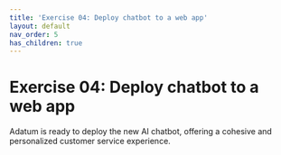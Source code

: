 ```yaml
---
title: 'Exercise 04: Deploy chatbot to a web app'
layout: default
nav_order: 5
has_children: true
---
```


# Exercise 04: Deploy chatbot to a web app

Adatum is ready to deploy the new AI chatbot, offering a cohesive and personalized customer service experience.